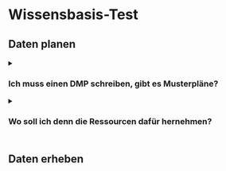

# Wissensbasis-Test
## Daten planen
<details>
  <summary><h3>Ich muss einen DMP schreiben, gibt es Musterpläne?</h3></summary>
  
  
Ja, die HU Berlin hat [Musterpläne](https://www.cms.hu-berlin.de/de/dl/dataman/arbeiten/dmp_erstellen/dmp-info) erstellt und die Uni Wien stellt eine [DMP Collection](https://phaidra.univie.ac.at/search?page=1&pagesize=10) zur Verfügung

Es gibt auch verschiedene Templates für DMPs in Online-Tools wie [DMPonline](https://dmponline.dcc.ac.uk/) (an dieser Stelle der Hinweis: DMPOnline ist eine Webseite im United Kingdom und damit außerhalb der EU)

 
</details>

<details>
  <summary><h3>Wo soll ich denn die Ressourcen dafür hernehmen?<h3></summary>
  
Ressourcen können z.T. bei Antragsstellung mitgedacht werden, hier am [Beispiel der DFG](https://www.dfg.de/foerderung/grundlagen_rahmenbedingungen/forschungsdaten/beantragbare_mittel/index.html)

</details>


## Daten erheben

